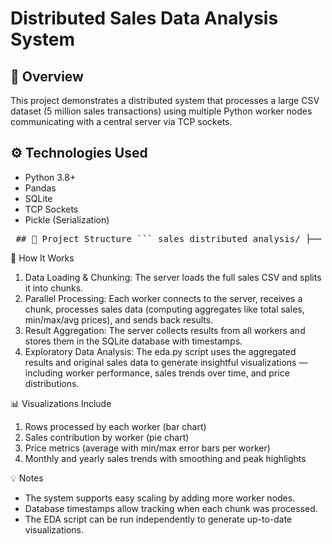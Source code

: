 # Distributed Sales Data Analysis System

## 📌 Overview

This project demonstrates a distributed system that processes a large CSV dataset (5 million sales transactions) using multiple Python worker nodes communicating with a central server via TCP sockets.

## ⚙️ Technologies Used

- Python 3.8+
- Pandas
- SQLite
- TCP Sockets
- Pickle (Serialization)

<pre> ## 📁 Project Structure ``` sales_distributed_analysis/ ├── config.py - Configuration constants (host, port, chunk size, etc.) ├── db_handler.py - SQLite DB creation, insertion, aggregation ├── server.py - Central server: splits dataset, sends to workers, collects results ├── worker.py - Worker computes metrics for assigned data chunk ├── eda.py - EDA for both system performance and data insights ├── sales.csv - Main dataset (5 million+ rows) downloaded from Kaggle ├── results.db - Stores results returned by each worker └── Data Visualizations - Visualizations saved during EDA (PNG files) ``` </pre>

🚀 How It Works
1. Data Loading & Chunking: The server loads the full sales CSV and splits it into chunks.
2. Parallel Processing: Each worker connects to the server, receives a chunk, processes sales data (computing aggregates like total sales, min/max/avg prices), and sends back results.
3. Result Aggregation: The server collects results from all workers and stores them in the SQLite database with timestamps.
4. Exploratory Data Analysis: The eda.py script uses the aggregated results and original sales data to generate insightful visualizations — including worker performance, sales trends over time, and price distributions.

📊 Visualizations Include
1. Rows processed by each worker (bar chart)
2. Sales contribution by worker (pie chart)
3. Price metrics (average with min/max error bars per worker)
4. Monthly and yearly sales trends with smoothing and peak highlights

💡 Notes
- The system supports easy scaling by adding more worker nodes.
- Database timestamps allow tracking when each chunk was processed.
- The EDA script can be run independently to generate up-to-date visualizations.
